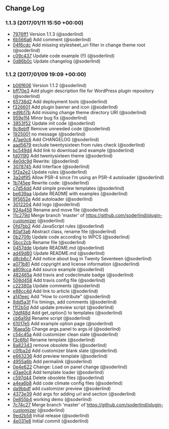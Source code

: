 ## Change Log

### 1.1.3 (2017/01/11 15:50 +00:00)
- [7976ff1](https://github.com/soderlind/plugin-customizer/commit/7976ff18c04cead5e82729e970e45688f7fbb43a) Version 1.1.3 (@soderlind)
- [6b566a6](https://github.com/soderlind/plugin-customizer/commit/6b566a634899bea33e9f3318c780dfda9c718060) Add comment (@soderlind)
- [04f6cdc](https://github.com/soderlind/plugin-customizer/commit/04f6cdc3ee6b04cd66bef519e110c72dd5384b90) Add missing stylesheet_uri filter in change theme root (@soderlind)
- [c09c437](https://github.com/soderlind/plugin-customizer/commit/c09c437c151e293394cc16a44da333fa4d65c557) Update code example (!!) (@soderlind)
- [0d86b0c](https://github.com/soderlind/plugin-customizer/commit/0d86b0cecfd032aab6bd94c767ab078654c70c51) Update changelog (@soderlind)

### 1.1.2 (2017/01/09 19:09 +00:00)
- [b06f606](https://github.com/soderlind/plugin-customizer/commit/b06f606914e8df69653ac835681a64c5fed6ad41) Version 1.1.2 (@soderlind)
- [bff70e3](https://github.com/soderlind/plugin-customizer/commit/bff70e3bc5f1f2554d06b7af84e644758874a556) Add plugin description file for WordPress plugin repository (@soderlind)
- [65738d2](https://github.com/soderlind/plugin-customizer/commit/65738d218c3a3ba90e5ecee1c0afdbc998932b48) Add deployment tools (@soderlind)
- [f326601](https://github.com/soderlind/plugin-customizer/commit/f32660183916b785e182d8370c94859785c8c36a) Add plugin banner and icon (@soderlind)
- [ed9b17b](https://github.com/soderlind/plugin-customizer/commit/ed9b17bf75a2b60e1f512f8cd5a968ebfaeb1e1d) Add missing change theme directory URI (@soderlind)
- [959e1f4](https://github.com/soderlind/plugin-customizer/commit/959e1f4855b090a2a900e70b16b7e513b9e5e137) Minor bug fix (@soderlind)
- [3853f52](https://github.com/soderlind/plugin-customizer/commit/3853f52b44a97ca3fe1f07fd7a82df035f5795e0) Update init code (@soderlind)
- [9c8ebff](https://github.com/soderlind/plugin-customizer/commit/9c8ebff72b00fd01b50da5600a59320ccbb2b469) Remove unneeded code (@soderlind)
- [1925001](https://github.com/soderlind/plugin-customizer/commit/1925001f96651452b61e6fa64d34772da3831a45) no message (@soderlind)
- [47ae0c6](https://github.com/soderlind/plugin-customizer/commit/47ae0c6a4b76432ed0205cbbee0dae879190955b) Add CHANGELOG (@soderlind)
- [aad5679](https://github.com/soderlind/plugin-customizer/commit/aad5679faef54a78244395ed714574863f8eefc4) exclude twentysixteen from rules check (@soderlind)
- [bc549d4](https://github.com/soderlind/plugin-customizer/commit/bc549d4573fc00c5139b88c1ab0074309e50d0cd) Add link to download and example (@soderlind)
- [fd01190](https://github.com/soderlind/plugin-customizer/commit/fd01190e62c1c4560fcd47202601bfff92457cd8) Add twentysixteen theme (@soderlind)
- [4e0dc9d](https://github.com/soderlind/plugin-customizer/commit/4e0dc9d8d7e2d549218f01d5be055e1e71dc2ecd) Rewrite: (@soderlind)
- [3078745](https://github.com/soderlind/plugin-customizer/commit/3078745c5f6bed5b3ddd0682ed444c1ed3a8d6c7) Add Interface (@soderlind)
- [5f2a2e2](https://github.com/soderlind/plugin-customizer/commit/5f2a2e21afacd6e562de5f42a427ae85f1d19c6f) Update rules (@soderlind)
- [3a2df95](https://github.com/soderlind/plugin-customizer/commit/3a2df9553cd7a26401a2682662845f6e29632143) Allow PSR-4 since I’m using an PSR-4 autoloader (@soderlind)
- [1b745ee](https://github.com/soderlind/plugin-customizer/commit/1b745eefe4b32d5338627534a8bb0ac8e4f5558d) Rewrite code: (@soderlind)
- [c7d54dd](https://github.com/soderlind/plugin-customizer/commit/c7d54ddc19ebfab92a318ffa119fd2d816fb2245) Add simple preview templates (@soderlind)
- [be639aa](https://github.com/soderlind/plugin-customizer/commit/be639aab35a13226aab96e6fb4d0e9f86a5e5ca4) Update README with examples (@soderlind)
- [9f5652e](https://github.com/soderlind/plugin-customizer/commit/9f5652e51e0162484f79af334e33f7256b75244d) Add autoloader (@soderlind)
- [3012204](https://github.com/soderlind/plugin-customizer/commit/301220477d2c4e9714d589d0c632eb29f08f91ca) Add logo (@soderlind)
- [924a458](https://github.com/soderlind/plugin-customizer/commit/924a4582e0dab9c32a6dc067ecfe737b000d339c) Rename and move file (@soderlind)
- [11c279d](https://github.com/soderlind/plugin-customizer/commit/11c279d2c7c90619ce2ea5871bb27da239703f63) Merge branch 'master' of https://github.com/soderlind/plugin-customizer (@soderlind)
- [0fd7bb2](https://github.com/soderlind/plugin-customizer/commit/0fd7bb2875537d153615ef3b35afc0a13a453f8c) Add JavaScript rules (@soderlind)
- [80af3a6](https://github.com/soderlind/plugin-customizer/commit/80af3a6b93eae75be1969ca52c02c58eae682055) Abstract class, rename file (@soderlind)
- [0b270fb](https://github.com/soderlind/plugin-customizer/commit/0b270fbd1ae5475940c5f9d9880fa58cdcd09c25) Update code according to WPCS (@soderlind)
- [5bcc2cb](https://github.com/soderlind/plugin-customizer/commit/5bcc2cb51c1a6ebe9ad65baf476e89fd90b0e4b5) Rename file (@soderlind)
- [0457dde](https://github.com/soderlind/plugin-customizer/commit/0457dde4c02f65f08573f7c815657c7b7377030d) Update README.md (@soderlind)
- [ad49d80](https://github.com/soderlind/plugin-customizer/commit/ad49d805a8b2bbdbea7f2fe02e14db7ca66d4cdd) Update README.md (@soderlind)
- [d8cb6c7](https://github.com/soderlind/plugin-customizer/commit/d8cb6c77248696110291ec3c18c3d5d946528ee5) Add notice about bug in Twenty Seventeen (@soderlind)
- [a071b81](https://github.com/soderlind/plugin-customizer/commit/a071b8158c819b3c49ea68284b2b5ddadfbcc9c0) Add copyright and license information (@soderlind)
- [a809cca](https://github.com/soderlind/plugin-customizer/commit/a809cca95e2239e92aaee98647004c08ebc98241) Add source example (@soderlind)
- [482465a](https://github.com/soderlind/plugin-customizer/commit/482465a5e7972d7eb278e884d114ad137b15ec4e) Add travis and codeclimate badge (@soderlind)
- [508d458](https://github.com/soderlind/plugin-customizer/commit/508d4580594e1b25328eeec3c663bd469e16d5f1) Add travis config file (@soderlind)
- [c22380a](https://github.com/soderlind/plugin-customizer/commit/c22380a61b4bc93429c62192d7d76a95b640d7b9) Update comments (@soderlind)
- [e88cc4d](https://github.com/soderlind/plugin-customizer/commit/e88cc4d7cc6076fc0b03bfc66393fa829316967b) Add link to article (@soderlind)
- [a141eec](https://github.com/soderlind/plugin-customizer/commit/a141eec245d16ae9d6d1194f6d0e38b82b26c02a) Add "How to contribute" (@soderlind)
- [8dd5a3f](https://github.com/soderlind/plugin-customizer/commit/8dd5a3f66b2da0ba35a9bd8881fb35c212bab4b6) Fix timings, add comments (@soderlind)
- [f1f2b5d](https://github.com/soderlind/plugin-customizer/commit/f1f2b5df7ec6b6b44ee0c3253f91a3f04fe1f4c3) Add update preview script (@soderlind)
- [7ddf48d](https://github.com/soderlind/plugin-customizer/commit/7ddf48dfa3aba55655eba324ab910b84096b08cf) Add get_option() to templates (@soderlind)
- [cb6a19d](https://github.com/soderlind/plugin-customizer/commit/cb6a19d9c18e468c8564c7f5c0adebb1b3648b9e) Rename script (@soderlind)
- [61017e5](https://github.com/soderlind/plugin-customizer/commit/61017e5a1e1b0ab2de60bce3b8aece03a78ea078) Add example option page (@soderlind)
- [16aea5b](https://github.com/soderlind/plugin-customizer/commit/16aea5b5fc4163df092f7c4f474c2e2386ec00eb) Change args.panel to args.id (@soderlind)
- [c54c45a](https://github.com/soderlind/plugin-customizer/commit/c54c45ae760e4a7e8bf99bdd0e7497472e946895) Add customizer clean slate (@soderlind)
- [f3c6fb1](https://github.com/soderlind/plugin-customizer/commit/f3c6fb1f7ab210e8d9a54f3de8a7e1dd99db4ad2) Rename template (@soderlind)
- [8a82343](https://github.com/soderlind/plugin-customizer/commit/8a8234354c3bc1f9a911fec2d9eb6bf0b63d5471) remove obsolete files (@soderlind)
- [c0fba2d](https://github.com/soderlind/plugin-customizer/commit/c0fba2d716727e4692111bb2c20b4a685807f513) Add customizer blank slate (@soderlind)
- [e663236](https://github.com/soderlind/plugin-customizer/commit/e6632364d9d686dda702149d97dd25364a87f71c) Add preview template (@soderlind)
- [4955a6b](https://github.com/soderlind/plugin-customizer/commit/4955a6b3bb50fe8ad79e6f415d294838370b9ee6) Add permalink (@soderlind)
- [0e4e622](https://github.com/soderlind/plugin-customizer/commit/0e4e622b82ab498712ea04012c4b04c177abd291) Change: Load on panel change (@soderlind)
- [d3ae0c8](https://github.com/soderlind/plugin-customizer/commit/d3ae0c8c1a47b09137df65ab1a59b3c8cecabbc8) Add template loader (@soderlind)
- [c597d44](https://github.com/soderlind/plugin-customizer/commit/c597d445e6ed7dc2a87bacaf21ff5bc089f00664) Delete obsolete files (@soderlind)
- [a4ea6b8](https://github.com/soderlind/plugin-customizer/commit/a4ea6b8be19847e93009409214d55f9a095a40b7) Add code climate config files (@soderlind)
- [da9bbdf](https://github.com/soderlind/plugin-customizer/commit/da9bbdfb3afbc18d638b89a7d2cda31608d0a42c) add customizer preview (@soderlind)
- [4373e39](https://github.com/soderlind/plugin-customizer/commit/4373e39b68567da71e87e2ebf6a34e870164c780) Add args for adding url and section (@soderlind)
- [0e855b4](https://github.com/soderlind/plugin-customizer/commit/0e855b4b4ec7b365244b01a92fcd3d8cc7aac476) working demo (@soderlind)
- [7c74c27](https://github.com/soderlind/plugin-customizer/commit/7c74c272f22b89f35b5a98a571421dbf79eb9fb1) Merge branch 'master' of https://github.com/soderlind/plugin-customizer (@soderlind)
- [9ed2b58](https://github.com/soderlind/plugin-customizer/commit/9ed2b5802333cb75a894ccef836a91f85f21f1f4) Initial release (@soderlind)
- [4e031e8](https://github.com/soderlind/plugin-customizer/commit/4e031e8b0ae9168cfe14c05130b0fd26d98e118c) Initial commit (@soderlind)